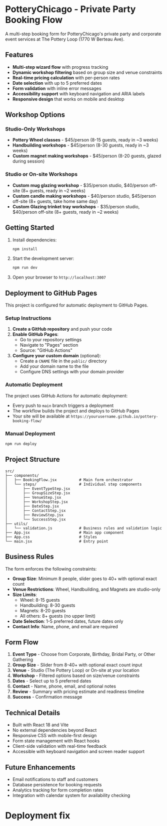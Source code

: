# PotteryChicago - Private Party Booking Flow

A multi-step booking form for PotteryChicago's private party and corporate event services at The Pottery Loop (1770 W Berteau Ave).

## Features

- **Multi-step wizard flow** with progress tracking
- **Dynamic workshop filtering** based on group size and venue constraints
- **Real-time pricing calculation** with per-person rates
- **Date selection** with up to 5 preferred dates
- **Form validation** with inline error messages
- **Accessibility support** with keyboard navigation and ARIA labels
- **Responsive design** that works on mobile and desktop

## Workshop Options

### Studio-Only Workshops
- **Pottery Wheel classes** - $45/person (8-15 guests, ready in ~3 weeks)
- **Handbuilding workshops** - $45/person (8-30 guests, ready in ~3 weeks)  
- **Custom magnet making workshops** - $45/person (8-20 guests, glazed during session)

### Studio or On-site Workshops
- **Custom mug glazing workshop** - $35/person studio, $40/person off-site (8+ guests, ready in ~2 weeks)
- **Custom candle making workshops** - $40/person studio, $45/person off-site (8+ guests, take home same day)
- **Custom Glazing trinket tray workshops** - $35/person studio, $40/person off-site (8+ guests, ready in ~2 weeks)

## Getting Started

1. Install dependencies:
   ```bash
   npm install
   ```

2. Start the development server:
   ```bash
   npm run dev
   ```

3. Open your browser to `http://localhost:3007`

## Deployment to GitHub Pages

This project is configured for automatic deployment to GitHub Pages.

### Setup Instructions

1. **Create a GitHub repository** and push your code
2. **Enable GitHub Pages**:
   - Go to your repository settings
   - Navigate to "Pages" section
   - Source: "GitHub Actions"
3. **Configure your custom domain** (optional):
   - Create a `CNAME` file in the `public/` directory
   - Add your domain name to the file
   - Configure DNS settings with your domain provider

### Automatic Deployment

The project uses GitHub Actions for automatic deployment:
- Every push to `main` branch triggers a deployment
- The workflow builds the project and deploys to GitHub Pages
- Your site will be available at `https://yourusername.github.io/pottery-booking-flow/`

### Manual Deployment

```bash
npm run deploy
```

## Project Structure

```
src/
├── components/
│   ├── BookingFlow.jsx          # Main form orchestrator
│   └── steps/                   # Individual step components
│       ├── EventTypeStep.jsx
│       ├── GroupSizeStep.jsx
│       ├── VenueStep.jsx
│       ├── WorkshopStep.jsx
│       ├── DateStep.jsx
│       ├── ContactStep.jsx
│       ├── ReviewStep.jsx
│       └── SuccessStep.jsx
├── utils/
│   └── validation.js            # Business rules and validation logic
├── App.jsx                      # Main app component
├── App.css                      # Styles
└── main.jsx                     # Entry point
```

## Business Rules

The form enforces the following constraints:

- **Group Size**: Minimum 8 people, slider goes to 40+ with optional exact count
- **Venue Restrictions**: Wheel, Handbuilding, and Magnets are studio-only
- **Size Limits**: 
  - Wheel: 8-15 guests
  - Handbuilding: 8-30 guests  
  - Magnets: 8-20 guests
  - All others: 8+ guests (no upper limit)
- **Date Selection**: 1-5 preferred dates, future dates only
- **Contact Info**: Name, phone, and email are required

## Form Flow

1. **Event Type** - Choose from Corporate, Birthday, Bridal Party, or Other Gathering
2. **Group Size** - Slider from 8-40+ with optional exact count input
3. **Venue** - Studio (The Pottery Loop) or On-site at your location
4. **Workshop** - Filtered options based on size/venue constraints
5. **Dates** - Select up to 5 preferred dates
6. **Contact** - Name, phone, email, and optional notes
7. **Review** - Summary with pricing estimate and readiness timeline
8. **Success** - Confirmation message

## Technical Details

- Built with React 18 and Vite
- No external dependencies beyond React
- Responsive CSS with mobile-first design
- Form state management with React hooks
- Client-side validation with real-time feedback
- Accessible with keyboard navigation and screen reader support

## Future Enhancements

- Email notifications to staff and customers
- Database persistence for booking requests
- Analytics tracking for form completion rates
- Integration with calendar system for availability checking
# Deployment fix

